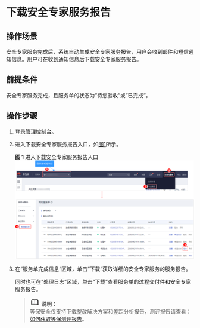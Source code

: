 # 下载安全专家服务报告<a name="ses_01_0002"></a>

## 操作场景<a name="section36667401202429"></a>

安全专家服务完成后，系统自动生成安全专家服务报告，用户会收到邮件和短信通知信息。用户可在收到通知信息后下载安全专家服务报告。

## 前提条件<a name="section64695583202444"></a>

安全专家服务完成，且服务单的状态为“待您验收“或“已完成“。

## 操作步骤<a name="section2756238314925"></a>

1.  [登录管理控制台](https://console.huaweicloud.com)。
2.  进入下载安全专家服务报告入口，如[图1](#zh-cn_topic_0120428366_fig17532142516127)所示。

    **图 1**  进入下载安全专家服务报告入口<a name="zh-cn_topic_0120428366_fig17532142516127"></a>  
    ![](figures/进入下载安全专家服务报告入口.png "进入下载安全专家服务报告入口")

3.  在“服务单完成信息“区域，单击“下载“获取详细的安全专家服务的服务报告。

    同时也可在“处理日志“区域，单击“下载“查看服务单的过程交付件和安全专家服务报告。

    >![](public_sys-resources/icon-note.gif) **说明：**   
    >等保安全仅支持下载整改解决方案和差距分析报告，测评报告请查看：[如何获取等保测评报告](https://support.huaweicloud.com/ses_faq/ses_01_0069.html)。  


